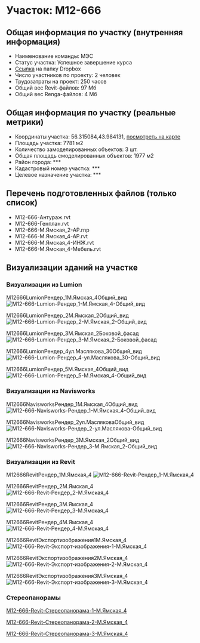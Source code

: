 # Участок: M12-666
## Общая информация по участку (внутренняя информация)
+ Наименование команды: МЭС
+ Статус участка: Успешное завершение курса
+ [Ссылка](https://www.dropbox.com/sh/wvvgv1nw1iqred9/AAAtTdYcFLuVG4OhsiEShocla/M12_666?dl=0) на папку Dropbox
+ Число участников по проекту: 2 человек
+ Трудозатраты на проект: 250 часов
+ Общий вес Revit-файлов: 97 Мб
+ Общий вес Renga-файлов: 4 Мб
## Общая информация по участку (реальные метрики)
+ Координаты участка: 56.315084,43.984131, [посмотреть на карте](yandex.ru/maps/47/nizhny-novgorod/?ll=56.315084%2C43.984131&z=19)
+ Площадь участка: 7781 м2
+ Количество замоделированных объектов: 3 шт.
+ Общая площадь смоделированных объектов: 1977 м2
+ Район города: *** 
+ Кадастровый номер участка: *** 
+ Целевое назначение участка: *** 
## Перечень подготовленных файлов (только список)
+ M12-666-Антураж.rvt
+ M12-666-Генплан.rvt
+ M12-666-М.Ямская_2-АР.rnp
+ M12-666-М.Ямская_4-АР.rvt
+ M12-666-М.Ямская_4-ИНЖ.rvt
+ M12-666-М.Ямская_4-Мебель.rvt
## Визуализации зданий на участке
### Визуализации из Lumion
M12666LumionРендер_1М.Ямская_4Общий_вид
![M12-666-Lumion-Рендер_1-М.Ямская_4-Общий_вид](/Images/M12_666/M12-666-Lumion-Рендер_1-М.Ямская_4-Общий_вид_Compressed.jpg)

M12666LumionРендер_2М.Ямская_2Общий_вид
![M12-666-Lumion-Рендер_2-М.Ямская_2-Общий_вид](/Images/M12_666/M12-666-Lumion-Рендер_2-М.Ямская_2-Общий_вид_Compressed.jpg)

M12666LumionРендер_3М.Ямская_2Боковой_фасад
![M12-666-Lumion-Рендер_3-М.Ямская_2-Боковой_фасад](/Images/M12_666/M12-666-Lumion-Рендер_3-М.Ямская_2-Боковой_фасад_Compressed.jpg)

M12666LumionРендер_4ул.Маслякова_30Общий_вид
![M12-666-Lumion-Рендер_4-ул.Маслякова_30-Общий_вид](/Images/M12_666/M12-666-Lumion-Рендер_4-ул.Маслякова_30-Общий_вид_Compressed.jpg)

M12666LumionРендер_5М.Ямская_4Общий_вид
![M12-666-Lumion-Рендер_5-М.Ямская_4-Общий_вид](/Images/M12_666/M12-666-Lumion-Рендер_5-М.Ямская_4-Общий_вид_Compressed.jpg)

### Визуализации из Navisworks
M12666NavisworksРендер_1М.Ямская_4Общий_вид
![M12-666-Navisworks-Рендер_1-М.Ямская_4-Общий_вид](/Images/M12_666/M12-666-Navisworks-Рендер_1-М.Ямская_4-Общий_вид_Compressed.jpg)

M12666NavisworksРендер_2ул.МасляковаОбщий_вид
![M12-666-Navisworks-Рендер_2-ул.Маслякова-Общий_вид](/Images/M12_666/M12-666-Navisworks-Рендер_2-ул.Маслякова-Общий_вид_Compressed.jpg)

M12666NavisworksРендер_3М.Ямская_2Общий_вид
![M12-666-Navisworks-Рендер_3-М.Ямская_2-Общий_вид](/Images/M12_666/M12-666-Navisworks-Рендер_3-М.Ямская_2-Общий_вид_Compressed.jpg)

### Визуализации из Revit
M12666RevitРендер_1М.Ямская_4
![M12-666-Revit-Рендер_1-М.Ямская_4](/Images/M12_666/M12-666-Revit-Рендер_1-М.Ямская_4_Compressed.jpg)

M12666RevitРендер_2М.Ямская_4
![M12-666-Revit-Рендер_2-М.Ямская_4](/Images/M12_666/M12-666-Revit-Рендер_2-М.Ямская_4_Compressed.jpg)

M12666RevitРендер_3М.Ямская_4
![M12-666-Revit-Рендер_3-М.Ямская_4](/Images/M12_666/M12-666-Revit-Рендер_3-М.Ямская_4_Compressed.jpg)

M12666RevitРендер_4М.Ямская_4
![M12-666-Revit-Рендер_4-М.Ямская_4](/Images/M12_666/M12-666-Revit-Рендер_4-М.Ямская_4_Compressed.jpg)

M12666RevitЭкспортизображения1М.Ямская_4
![M12-666-Revit-Экспорт-изображения-1-М.Ямская_4](/Images/M12_666/M12-666-Revit-Экспорт-изображения-1-М.Ямская_4_Compressed.jpg)

M12666RevitЭкспортизображения2М.Ямская_4
![M12-666-Revit-Экспорт-изображения-2-М.Ямская_4](/Images/M12_666/M12-666-Revit-Экспорт-изображения-2-М.Ямская_4_Compressed.jpg)

M12666RevitЭкспортизображения3М.Ямская_4
![M12-666-Revit-Экспорт-изображения-3-М.Ямская_4](/Images/M12_666/M12-666-Revit-Экспорт-изображения-3-М.Ямская_4_Compressed.jpg)

### Стереопанорамы
[M12-666-Revit-Стереопанорама-1-М.Ямская_4](https://pano.autodesk.com/pano.html?url=jpgs/caff8f88-bce1-4925-8e15-74ff6d795df2&version=2)

[M12-666-Revit-Стереопанорама-2-М.Ямская_4](https://pano.autodesk.com/pano.html?url=jpgs/4c8d19fd-12b3-47e0-ad5d-5761ab1bf72e&version=2)

[M12-666-Revit-Стереопанорама-3-М.Ямская_4](https://pano.autodesk.com/pano.html?url=jpgs/478b6592-0ccb-4d3b-8500-44d4b08a518f&version=2)


